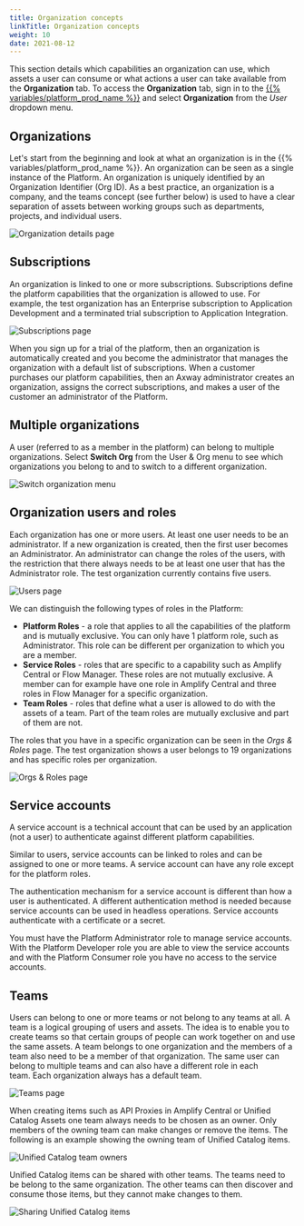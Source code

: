 ```yaml
---
title: Organization concepts
linkTitle: Organization concepts
weight: 10
date: 2021-08-12
---
```


This section details which capabilities an organization can use, which assets a user can consume or what actions a user can take available from the **Organization** tab. To access the **Organization** tab, sign in to the [{{% variables/platform_prod_name %}}](https://platform.axway.com/) and select **Organization** from the *User* dropdown menu.

## Organizations

Let's start from the beginning and look at what an organization is in the {{% variables/platform_prod_name %}}. An organization can be seen as a single instance of the Platform. An organization is uniquely identified by an Organization Identifier (Org ID). As a best practice, an organization is a company, and the teams concept (see further below) is used to have a clear separation of assets between working groups such as departments, projects, and individual users.

![Organization details page](/Images/organization_org_id.png)

## Subscriptions

An organization is linked to one or more subscriptions. Subscriptions define the platform capabilities that the organization is allowed to use. For example, the test organization has an Enterprise subscription to Application Development and a terminated trial subscription to Application Integration.

![Subscriptions page](/Images/organization_subscriptions.png)

When you sign up for a trial of the platform, then an organization is automatically created and you become the administrator that manages the organization with a default list of subscriptions. When a customer purchases our platform capabilities, then an Axway administrator creates an organization, assigns the correct subscriptions, and makes a user of the customer an administrator of the Platform.

## Multiple organizations

A user (referred to as a member in the platform) can belong to multiple organizations. Select **Switch Org** from the User & Org menu to see which organizations you belong to and to switch to a different organization.

![Switch organization menu](/Images/organization_switch_org.png)

## Organization users and roles

Each organization has one or more users. At least one user needs to be an administrator. If a new organization is created, then the first user becomes an Administrator. An administrator can change the roles of the users, with the restriction that there always needs to be at least one user that has the Administrator role. The test organization currently contains five users.

![Users page](/Images/dashboard_users.png)

We can distinguish the following types of roles in the Platform:

* **Platform Roles** - a role that applies to all the capabilities of the platform and is mutually exclusive. You can only have 1 platform role, such as Administrator. This role can be different per organization to which you are a member.
* **Service Roles** - roles that are specific to a capability such as Amplify Central or Flow Manager. These roles are not mutually exclusive. A member can for example have one role in Amplify Central and three roles in Flow Manager for a specific organization.
* **Team Roles** - roles that define what a user is allowed to do with the assets of a team. Part of the team roles are mutually exclusive and part of them are not.

The roles that you have in a specific organization can be seen in the *Orgs & Roles* page. The test organization shows a user belongs to 19 organizations and has specific roles per organization.

![Orgs & Roles page](/Images/organization_orgs_roles.png)

## Service accounts

A service account is a technical account that can be used by an application (not a user) to authenticate against different platform capabilities.

Similar to users, service accounts can be linked to roles and can be assigned to one or more teams. A service account can have any role except for the platform roles.

The authentication mechanism for a service account is different than how a user is authenticated. A different authentication method is needed because service accounts can be used in headless operations. Service accounts authenticate with a certificate or a secret.

You must have the Platform Administrator role to manage service accounts. With the Platform Developer role you are able to view the service accounts and with the Platform Consumer role you have no access to the service accounts.

## Teams

Users can belong to one or more teams or not belong to any teams at all. A team is a logical grouping of users and assets. The idea is to enable you to create teams so that certain groups of people can work together on and use the same assets. A team belongs to one organization and the members of a team also need to be a member of that organization. The same user can belong to multiple teams and can also have a different role in each team. Each organization always has a default team.

![Teams page](/Images/organization_teams.png)

When creating items such as API Proxies in Amplify Central or Unified Catalog Assets one team always needs to be chosen as an owner. Only members of the owning team can make changes or remove the items. The following is an example showing the owning team of Unified Catalog items.

![Unified Catalog team owners](/Images/teams_owning_team.png)

Unified Catalog items can be shared with other teams. The teams need to be belong to the same organization. The other teams can then discover and consume those items, but they cannot make changes to them.

![Sharing Unified Catalog items](/Images/teams_share_unified_catalog_items.png)
